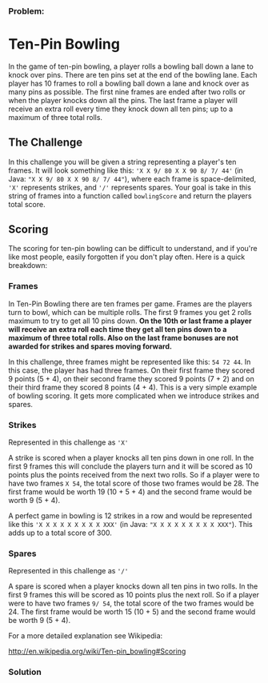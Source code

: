 ### Problem:
<h1 id="ten-pin-bowling">Ten-Pin Bowling</h1>
<p>In the game of ten-pin bowling, a player rolls a bowling ball down a lane to knock over pins. There are ten pins set at the end of the bowling lane. Each player has 10 frames to roll a bowling ball down a lane and knock over as many pins as possible. The first nine frames are ended after two rolls or when the player knocks down all the pins. The last frame a player will receive an extra roll every time they knock down all ten pins; up to a maximum of three total rolls. </p>
<h2 id="the-challenge">The Challenge</h2>
<p>In this challenge you will be given a string representing a player&apos;s ten frames. It will look something like this: <code>&apos;X X 9/ 80 X X 90 8/ 7/ 44&apos;</code> (in Java: <code>&quot;X X 9/ 80 X X 90 8/ 7/ 44&quot;</code>), where each frame is space-delimited, <code>&apos;X&apos;</code> represents strikes, and <code>&apos;/&apos;</code> represents spares. Your goal is take in this string of frames into a function called <code>bowlingScore</code> and return the players total score.</p>
<h2 id="scoring">Scoring</h2>
<p>The scoring for ten-pin bowling can be difficult to understand, and if you&apos;re like most people, easily forgotten if you don&apos;t play often. Here is a quick breakdown:</p>
<h3 id="frames">Frames</h3>
<p>In Ten-Pin Bowling there are ten frames per game. Frames are the players turn to bowl, which can be multiple rolls. The first 9 frames you get 2 rolls maximum to try to get all 10 pins down. <strong>On the 10th or last frame a player will receive an extra roll each time they get all ten pins down to a maximum of three total rolls. Also on the last frame bonuses are not awarded for strikes and spares moving forward.</strong></p>
<p>In this challenge, three frames might be represented like this: <code>54 72 44</code>. In this case, the player has had three frames. On their first frame they scored 9 points (5 + 4), on their second frame they scored 9 points (7 + 2) and on their third frame they scored 8 points (4 + 4). This is a very simple example of bowling scoring. It gets more complicated when we introduce strikes and spares.</p>
<h3 id="strikes">Strikes</h3>
<p>Represented in this challenge as <code>&apos;X&apos;</code></p>
<p>A strike is scored when a player knocks all ten pins down in one roll. In the first 9 frames this will conclude the players turn and it will be scored as 10 points plus the points received from the next two rolls. So if a player were to have two frames <code>X 54</code>, the total score of those two frames would be 28. The first frame would be worth 19 (10 + 5 + 4) and the second frame would be worth 9 (5 + 4).</p>
<p>A perfect game in bowling is 12 strikes in a row and would be represented like this <code>&apos;X X X X X X X X X XXX&apos;</code> (in Java: <code>&quot;X X X X X X X X X XXX&quot;</code>). This adds up to a total score of 300.</p>
<h3 id="spares">Spares</h3>
<p>Represented in this challenge as <code>&apos;/&apos;</code></p>
<p>A spare is scored when a player knocks down all ten pins in two rolls. In the first 9 frames this will be scored as 10 points plus the next roll. So if a player were to have two frames <code>9/ 54</code>, the total score of the two frames would be 24. The first frame would be worth 15 (10 + 5) and the second frame would be worth 9 (5 + 4).</p>
<p>For a more detailed explanation see Wikipedia: </p>
<p><a href="http://en.wikipedia.org/wiki/Ten-pin_bowling#Scoring" target="_blank">http://en.wikipedia.org/wiki/Ten-pin_bowling#Scoring</a></p>

### Solution